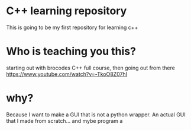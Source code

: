 # C++ learning repository
This is going to be my first repository for learning c++
# Who is teaching you this?
 starting out with brocodes C++ full course, then going out from there https://www.youtube.com/watch?v=-TkoO8Z07hI


# why?
Because I want to make a GUI that is not a python wrapper.  An actual GUI that I made from scratch... and mybe program a 
